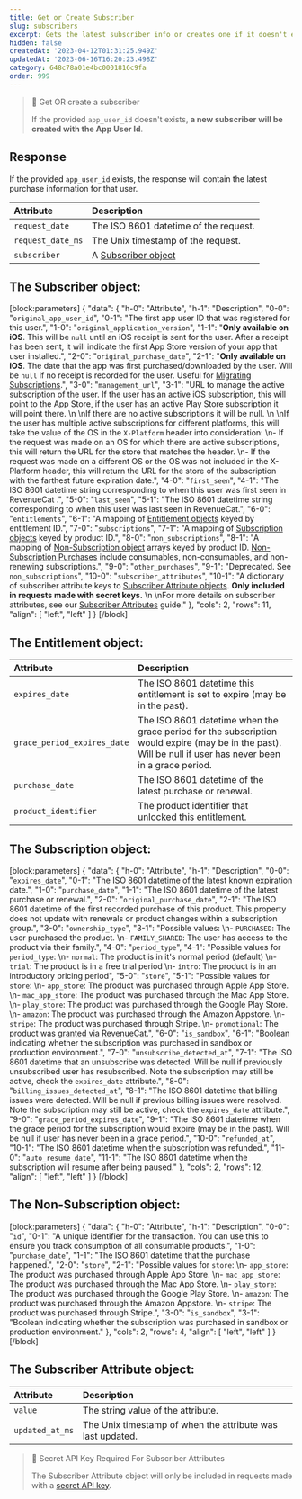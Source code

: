 ```yaml
---
title: Get or Create Subscriber
slug: subscribers
excerpt: Gets the latest subscriber info or creates one if it doesn't exist.
hidden: false
createdAt: '2023-04-12T01:31:25.949Z'
updatedAt: '2023-06-16T16:20:23.498Z'
category: 648c78a01e4bc0001816c9fa
order: 999
---
```

> 📘 Get OR create a subscriber
> 
> If the provided `app_user_id` doesn't exists, **a new subscriber will be created with the App User Id**.

## Response

If the provided `app_user_id` exists, the response will contain the latest purchase information for that user. 

| Attribute         | Description                                                  |
| :---------------- | :----------------------------------------------------------- |
| `request_date`    | The ISO 8601 datetime of the request.                        |
| `request_date_ms` | The Unix timestamp of the request.                           |
| `subscriber`      | A [Subscriber object](ref:subscribers#the-subscriber-object) |

## The Subscriber object:

[block:parameters]
{
  "data": {
    "h-0": "Attribute",
    "h-1": "Description",
    "0-0": "`original_app_user_id`",
    "0-1": "The first app user ID that was registered for this user.",
    "1-0": "`original_application_version`",
    "1-1": "**Only available on iOS**. This will be `null` until an iOS receipt is sent for the user. After a receipt has been sent, it will indicate the first App Store version of your app that user installed.",
    "2-0": "`original_purchase_date`",
    "2-1": "**Only available on iOS**. The date that the app was first purchased/downloaded by the user. Will be `null` if no receipt is recorded for the user. Useful for [Migrating Subscriptions](doc:migrating-existing-subscriptions).",
    "3-0": "`management_url`",
    "3-1": "URL to manage the active subscription of the user. If the user has an active iOS subscription, this will point to the App Store, if the user has an active Play Store subscription it will point there.  \n  \nIf there are no active subscriptions it will be null.  \n  \nIf the user has multiple active subscriptions for different platforms, this will take the value of the OS in the `X-Platform` header into consideration:  \n- If the request was made on an OS for which there are active subscriptions, this will return the URL for the store that matches the header.  \n- If the request was made on a different OS or the OS was not included in the X-Platform header, this will return the URL for the store of the subscription with the farthest future expiration date.",
    "4-0": "`first_seen`",
    "4-1": "The ISO 8601 datetime string corresponding to  when this user was first seen in RevenueCat .",
    "5-0": "`last_seen`",
    "5-1": "The ISO 8601 datetime string corresponding to when this user was last seen in RevenueCat.",
    "6-0": "`entitlements`",
    "6-1": "A mapping of [Entitlement objects](ref:subscribers#the-entitlement-object) keyed by entitlement ID.",
    "7-0": "`subscriptions`",
    "7-1": "A mapping of [Subscription objects](ref:subscribers#the-subscription-object)  keyed by product ID.",
    "8-0": "`non_subscriptions`",
    "8-1": "A mapping of [Non-Subscription object](ref:subscribers#the-non-subscription-object) arrays keyed by product ID. [Non-Subscription Purchases](doc:non-subscriptions) include consumables, non-consumables, and non-renewing subscriptions.",
    "9-0": "`other_purchases`",
    "9-1": "Deprecated. See `non_subscriptions`",
    "10-0": "`subscriber_attributes`",
    "10-1": "A dictionary of subscriber attribute keys to [Subscriber Attribute objects](ref:subscribers#the-subscriber-attribute-object). **Only included in requests made with secret keys.**  \n  \nFor more details on subscriber attributes, see our [Subscriber Attributes](doc:subscriber-attributes) guide."
  },
  "cols": 2,
  "rows": 11,
  "align": [
    "left",
    "left"
  ]
}
[/block]

## The Entitlement object:

| Attribute                   | Description                                                                                                                                                |
| :-------------------------- | :--------------------------------------------------------------------------------------------------------------------------------------------------------- |
| `expires_date`              | The ISO 8601 datetime this entitlement is set to expire (may be in the past).                                                                              |
| `grace_period_expires_date` | The ISO 8601 datetime when the grace period for the subscription would expire (may be in the past). Will be null if user has never been in a grace period. |
| `purchase_date`             | The ISO 8601 datetime of the latest purchase or renewal.                                                                                                   |
| `product_identifier`        | The product identifier that unlocked this entitlement.                                                                                                     |

## The Subscription object:

[block:parameters]
{
  "data": {
    "h-0": "Attribute",
    "h-1": "Description",
    "0-0": "`expires_date`",
    "0-1": "The ISO 8601 datetime of the latest known expiration date.",
    "1-0": "`purchase_date`",
    "1-1": "The ISO 8601 datetime of the latest purchase or renewal.",
    "2-0": "`original_purchase_date`",
    "2-1": "The ISO 8601 datetime of the first recorded purchase of this product. This property does not update with renewals or product changes within a subscription group.",
    "3-0": "`ownership_type`",
    "3-1": "Possible values:  \n- `PURCHASED`: The user purchased the product.  \n- `FAMILY_SHARED`: The user has access to the product via their family.",
    "4-0": "`period_type`",
    "4-1": "Possible values for `period_type`:  \n- `normal`: The product is in it's normal period (default)  \n- `trial`: The product is in a free trial period  \n- `intro`: The product is in an introductory pricing period",
    "5-0": "`store`",
    "5-1": "Possible values for `store`:  \n- `app_store`: The product was purchased through Apple App Store.  \n- `mac_app_store`: The product was purchased through the Mac App Store.  \n- `play_store`: The product was purchased through the Google Play Store.  \n- `amazon`: The product was purchased through the Amazon Appstore.  \n- `stripe`: The product was purchased through Stripe.  \n- `promotional`: The product was [granted via RevenueCat](doc:customers#section-granting-promotional-subscriptions).",
    "6-0": "`is_sandbox`",
    "6-1": "Boolean indicating whether the subscription was purchased in sandbox or production environment.",
    "7-0": "`unsubscribe_detected_at`",
    "7-1": "The ISO 8601 datetime that an unsubscribe was detected. Will be null if previously unsubscribed user has resubscribed. Note the subscription may still be active, check the `expires_date` attribute.",
    "8-0": "`billing_issues_detected_at`",
    "8-1": "The ISO 8601 datetime that billing issues were detected. Will be null if previous billing issues were resolved. Note the subscription may still be active, check the `expires_date` attribute.",
    "9-0": "`grace_period_expires_date`",
    "9-1": "The ISO 8601 datetime when the grace period for the subscription would expire (may be in the past). Will be null if user has never been in a grace period.",
    "10-0": "`refunded_at`",
    "10-1": "The ISO 8601 datetime when the subscription was refunded.",
    "11-0": "`auto_resume_date`",
    "11-1": "The ISO 8601 datetime when the subscription will resume after being paused."
  },
  "cols": 2,
  "rows": 12,
  "align": [
    "left",
    "left"
  ]
}
[/block]

## The Non-Subscription object:

[block:parameters]
{
  "data": {
    "h-0": "Attribute",
    "h-1": "Description",
    "0-0": "`id`",
    "0-1": "A unique identifier for the transaction. You can use this to ensure you track consumption of all consumable products.",
    "1-0": "`purchase_date`",
    "1-1": "The ISO 8601 datetime that the purchase happened.",
    "2-0": "`store`",
    "2-1": "Possible values for `store`:  \n- `app_store`: The product was purchased through Apple App Store.  \n- `mac_app_store`: The product was purchased through the Mac App Store.  \n- `play_store`: The product was purchased through the Google Play Store.  \n- `amazon`: The product was purchased through the Amazon Appstore.  \n- `stripe`: The product was purchased through Stripe.",
    "3-0": "`is_sandbox`",
    "3-1": "Boolean indicating whether the subscription was purchased in sandbox or production environment."
  },
  "cols": 2,
  "rows": 4,
  "align": [
    "left",
    "left"
  ]
}
[/block]

## The Subscriber Attribute object:

| Attribute       | Description                                                |    |
| :-------------- | :--------------------------------------------------------- | :- |
| `value`         | The string value of the attribute.                         |    |
| `updated_at_ms` | The Unix timestamp of when the attribute was last updated. |    |

> 🚧 Secret API Key Required For Subscriber Attributes
> 
> The Subscriber Attribute object will only be included in requests made with a [secret API key](doc:authentication).